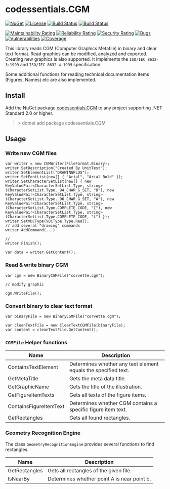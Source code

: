 # codessentials.CGM

[![NuGet](https://img.shields.io/nuget/v/codessentials.CGM.svg)](https://nuget.org/packages/codessentials.CGM/)
[![License](https://img.shields.io/badge/license-MIT-blue.svg)](LICENSE)
[![Build Status](https://github.com/twenzel/CGM/workflows/Release/badge.svg?branch=master)](https://github.com/twenzel/CGM/actions)
[![Build Status](https://github.com/twenzel/CGM/workflows/Build%20&%20Test/badge.svg?branch=master)](https://github.com/twenzel/CGM/actions)

[![Maintainability Rating](https://sonarcloud.io/api/project_badges/measure?project=twenzel_CGM&metric=sqale_rating)](https://sonarcloud.io/dashboard?id=twenzel_CGM)
[![Reliability Rating](https://sonarcloud.io/api/project_badges/measure?project=twenzel_CGM&metric=reliability_rating)](https://sonarcloud.io/dashboard?id=twenzel_CGM)
[![Security Rating](https://sonarcloud.io/api/project_badges/measure?project=twenzel_CGM&metric=security_rating)](https://sonarcloud.io/dashboard?id=twenzel_CGM)
[![Bugs](https://sonarcloud.io/api/project_badges/measure?project=twenzel_CGM&metric=bugs)](https://sonarcloud.io/dashboard?id=twenzel_CGM)
[![Vulnerabilities](https://sonarcloud.io/api/project_badges/measure?project=twenzel_CGM&metric=vulnerabilities)](https://sonarcloud.io/dashboard?id=twenzel_CGM)
[![Coverage](https://sonarcloud.io/api/project_badges/measure?project=twenzel_CGM&metric=coverage)](https://sonarcloud.io/dashboard?id=twenzel_CGM)

This library reads CGM (Computer Graphics Metafile) in binary and clear text format. Read graphics can be modified, analyzed and exported. Creating new graphics is also supported.
It implements the `ISO/IEC 8632-3:1999` and `ISO/IEC 8632-4:1999` specification.

Some additional functions for reading technical documentation items (Figures, Names) etc are also implemented.

## Install
Add the NuGet package [codessentials.CGM](https://nuget.org/packages/codessentials.CGM/) to any project supporting .NET Standard 2.0 or higher.

> &gt; dotnet add package codessentials.CGM

## Usage

### Write new CGM files
```CSharp
var writer = new CGMWriter(FileFormat.Binary);
writer.SetDescription("Created By UnitTest");
writer.SetElementList("DRAWINGPLUS");
writer.SetFontList(new[] { "Arial", "Arial Bold" });
writer.SetCharacterSetList(new[] { new KeyValuePair<CharacterSetList.Type, string>(CharacterSetList.Type._94_CHAR_G_SET, "B"), new KeyValuePair<CharacterSetList.Type, string>(CharacterSetList.Type._96_CHAR_G_SET, "A"), new KeyValuePair<CharacterSetList.Type, string>(CharacterSetList.Type.COMPLETE_CODE, "I"), new KeyValuePair<CharacterSetList.Type, string>(CharacterSetList.Type.COMPLETE_CODE, "L") });
writer.SetVDCType(VDCType.Type.Real);
// add several "drawing" commands
writer.AddCommand(...)

//
writer.Finish();

var data = writer.GetContent();
```

### Read & write binary CGM
```CSharp
var cgm = new BinaryCGMFile("corvette.cgm");

// modify graphic

cgm.WriteFile();
```

### Convert binary to clear text format
```CSharp
var binaryFile = new BinaryCGMFile("corvette.cgm");

var cleanTextFile = new ClearTextCGMFile(binaryFile);
var content = cleanTextFile.GetContent();
```

### `CGMFile` Helper functions
Name|Description
-|-
ContainsTextElement|Determines whether any text element equals the specified text.
GetMetaTitle|Gets the meta data title.
GetGraphicName|Gets the title of the illustration.
GetFigureItemTexts|Gets all texts of the figure items.
ContainsFigureItemText|Determines whether CGM contains a specific figure item text.
GetRectangles|Gets all found rectangles.

### Geometry Recognition Engine
The class `GeometryRecognitionEngine` provides several functions to find rectangles.

Name|Description
-|-
GetRectangles | Gets all rectangles of the given file.
IsNearBy | Determines whether point A is near point b.
